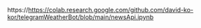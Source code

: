 https://https://colab.research.google.com/github.com/david-ko-kor/telegramWeatherBot/blob/main/newsApi.ipynb
